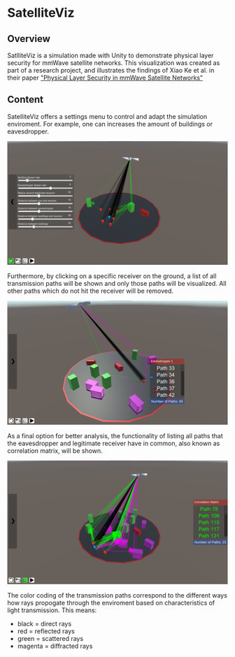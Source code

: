 # SatelliteViz

## Overview
SatlliteViz is a simulation made with Unity to demonstrate physical layer security for mmWave satellite networks. This visualization was created as part of a research project, and illustrates the findings of Xiao Ke et al. in their paper ["Physical Layer Security in mmWave Satellite Networks"](https://ieeexplore.ieee.org/document/8422916)

## Content
SatelliteViz offers a settings menu to control and adapt the simulation enviroment. For example, one can increases the amount of buildings or eavesdropper. 

![Setting menu](./images/settings.png)

Furthermore, by clicking on a specific receiver on the ground, a list of all transmission paths will be shown and only those paths will be visualized. All other paths which do not hit the receiver will be removed.

![Paths](./images/paths.png)

As a final option for better analysis, the functionality of listing all paths that the eavesdropper and legitimate receiver have in common, also known as correlation matrix, will be shown.

![Correltation Matrix](./images/correlation_matrix.png)

The color coding of the transmission paths correspond to the different ways how rays propogate through the enviroment based on characteristics of light transmission. This means:
* black = direct rays
* red = reflected rays
* green = scattered rays
* magenta = diffracted rays